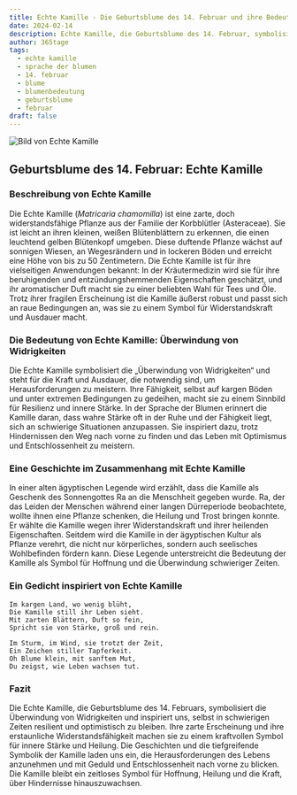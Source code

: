 ```yaml
---
title: Echte Kamille - Die Geburtsblume des 14. Februar und ihre Bedeutung
date: 2024-02-14
description: Echte Kamille, die Geburtsblume des 14. Februar, symbolisiert Überwindung von Widrigkeiten. Erfahre mehr über ihre Geschichte, Bedeutung und Symbolik in der Sprache der Blumen.
author: 365tage
tags:
  - echte kamille
  - sprache der blumen
  - 14. februar
  - blume
  - blumenbedeutung
  - geburtsblume
  - februar
draft: false
---
```


![Bild von Echte Kamille](https://cdn.pixabay.com/photo/2018/06/29/22/51/chamomile-3506765_1280.jpg#center)


## Geburtsblume des 14. Februar: Echte Kamille

### Beschreibung von Echte Kamille

Die Echte Kamille (_Matricaria chamomilla_) ist eine zarte, doch widerstandsfähige Pflanze aus der Familie der Korbblütler (Asteraceae). Sie ist leicht an ihren kleinen, weißen Blütenblättern zu erkennen, die einen leuchtend gelben Blütenkopf umgeben. Diese duftende Pflanze wächst auf sonnigen Wiesen, an Wegesrändern und in lockeren Böden und erreicht eine Höhe von bis zu 50 Zentimetern. Die Echte Kamille ist für ihre vielseitigen Anwendungen bekannt: In der Kräutermedizin wird sie für ihre beruhigenden und entzündungshemmenden Eigenschaften geschätzt, und ihr aromatischer Duft macht sie zu einer beliebten Wahl für Tees und Öle. Trotz ihrer fragilen Erscheinung ist die Kamille äußerst robust und passt sich an raue Bedingungen an, was sie zu einem Symbol für Widerstandskraft und Ausdauer macht.

### Die Bedeutung von Echte Kamille: Überwindung von Widrigkeiten

Die Echte Kamille symbolisiert die „Überwindung von Widrigkeiten“ und steht für die Kraft und Ausdauer, die notwendig sind, um Herausforderungen zu meistern. Ihre Fähigkeit, selbst auf kargen Böden und unter extremen Bedingungen zu gedeihen, macht sie zu einem Sinnbild für Resilienz und innere Stärke. In der Sprache der Blumen erinnert die Kamille daran, dass wahre Stärke oft in der Ruhe und der Fähigkeit liegt, sich an schwierige Situationen anzupassen. Sie inspiriert dazu, trotz Hindernissen den Weg nach vorne zu finden und das Leben mit Optimismus und Entschlossenheit zu meistern.

### Eine Geschichte im Zusammenhang mit Echte Kamille

In einer alten ägyptischen Legende wird erzählt, dass die Kamille als Geschenk des Sonnengottes Ra an die Menschheit gegeben wurde. Ra, der das Leiden der Menschen während einer langen Dürreperiode beobachtete, wollte ihnen eine Pflanze schenken, die Heilung und Trost bringen konnte. Er wählte die Kamille wegen ihrer Widerstandskraft und ihrer heilenden Eigenschaften. Seitdem wird die Kamille in der ägyptischen Kultur als Pflanze verehrt, die nicht nur körperliches, sondern auch seelisches Wohlbefinden fördern kann. Diese Legende unterstreicht die Bedeutung der Kamille als Symbol für Hoffnung und die Überwindung schwieriger Zeiten.

### Ein Gedicht inspiriert von Echte Kamille

```
Im kargen Land, wo wenig blüht,  
Die Kamille still ihr Leben sieht.  
Mit zarten Blättern, Duft so fein,  
Spricht sie von Stärke, groß und rein.  

Im Sturm, im Wind, sie trotzt der Zeit,  
Ein Zeichen stiller Tapferkeit.  
Oh Blume klein, mit sanftem Mut,  
Du zeigst, wie Leben wachsen tut.  
```

### Fazit

Die Echte Kamille, die Geburtsblume des 14. Februars, symbolisiert die Überwindung von Widrigkeiten und inspiriert uns, selbst in schwierigen Zeiten resilient und optimistisch zu bleiben. Ihre zarte Erscheinung und ihre erstaunliche Widerstandsfähigkeit machen sie zu einem kraftvollen Symbol für innere Stärke und Heilung. Die Geschichten und die tiefgreifende Symbolik der Kamille laden uns ein, die Herausforderungen des Lebens anzunehmen und mit Geduld und Entschlossenheit nach vorne zu blicken. Die Kamille bleibt ein zeitloses Symbol für Hoffnung, Heilung und die Kraft, über Hindernisse hinauszuwachsen.